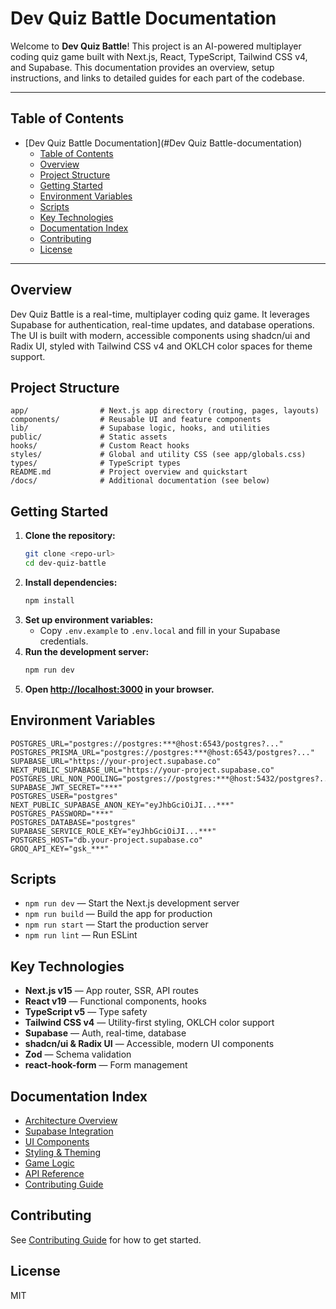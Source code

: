 # Dev Quiz Battle Documentation

Welcome to **Dev Quiz Battle**! This project is an AI-powered multiplayer coding quiz game built with Next.js, React, TypeScript, Tailwind CSS v4, and Supabase. This documentation provides an overview, setup instructions, and links to detailed guides for each part of the codebase.

---

## Table of Contents

- [Dev Quiz Battle Documentation](#Dev Quiz Battle-documentation)
  - [Table of Contents](#table-of-contents)
  - [Overview](#overview)
  - [Project Structure](#project-structure)
  - [Getting Started](#getting-started)
  - [Environment Variables](#environment-variables)
  - [Scripts](#scripts)
  - [Key Technologies](#key-technologies)
  - [Documentation Index](#documentation-index)
  - [Contributing](#contributing)
  - [License](#license)

---

## Overview

Dev Quiz Battle is a real-time, multiplayer coding quiz game. It leverages Supabase for authentication, real-time updates, and database operations. The UI is built with modern, accessible components using shadcn/ui and Radix UI, styled with Tailwind CSS v4 and OKLCH color spaces for theme support.

## Project Structure

```
app/                # Next.js app directory (routing, pages, layouts)
components/         # Reusable UI and feature components
lib/                # Supabase logic, hooks, and utilities
public/             # Static assets
hooks/              # Custom React hooks
styles/             # Global and utility CSS (see app/globals.css)
types/              # TypeScript types
README.md           # Project overview and quickstart
/docs/              # Additional documentation (see below)
```

## Getting Started

1. **Clone the repository:**
   ```sh
   git clone <repo-url>
   cd dev-quiz-battle
   ```
2. **Install dependencies:**
   ```sh
   npm install
   ```
3. **Set up environment variables:**
   - Copy `.env.example` to `.env.local` and fill in your Supabase credentials.
4. **Run the development server:**
   ```sh
   npm run dev
   ```
5. **Open [http://localhost:3000](http://localhost:3000) in your browser.**

## Environment Variables

```env
POSTGRES_URL="postgres://postgres:***@host:6543/postgres?..."
POSTGRES_PRISMA_URL="postgres://postgres:***@host:6543/postgres?..."
SUPABASE_URL="https://your-project.supabase.co"
NEXT_PUBLIC_SUPABASE_URL="https://your-project.supabase.co"
POSTGRES_URL_NON_POOLING="postgres://postgres:***@host:5432/postgres?..."
SUPABASE_JWT_SECRET="***"
POSTGRES_USER="postgres"
NEXT_PUBLIC_SUPABASE_ANON_KEY="eyJhbGciOiJI...***"
POSTGRES_PASSWORD="***"
POSTGRES_DATABASE="postgres"
SUPABASE_SERVICE_ROLE_KEY="eyJhbGciOiJI...***"
POSTGRES_HOST="db.your-project.supabase.co"
GROQ_API_KEY="gsk_***"
```

## Scripts

- `npm run dev` — Start the Next.js development server
- `npm run build` — Build the app for production
- `npm run start` — Start the production server
- `npm run lint` — Run ESLint

## Key Technologies

- **Next.js v15** — App router, SSR, API routes
- **React v19** — Functional components, hooks
- **TypeScript v5** — Type safety
- **Tailwind CSS v4** — Utility-first styling, OKLCH color support
- **Supabase** — Auth, real-time, database
- **shadcn/ui & Radix UI** — Accessible, modern UI components
- **Zod** — Schema validation
- **react-hook-form** — Form management

## Documentation Index

- [Architecture Overview](./docs/architecture.md)
- [Supabase Integration](./docs/supabase.md)
- [UI Components](./docs/components.md)
- [Styling & Theming](./docs/styling.md)
- [Game Logic](./docs/game-logic.md)
- [API Reference](./docs/api.md)
- [Contributing Guide](./docs/contributing.md)

## Contributing

See [Contributing Guide](./docs/contributing.md) for how to get started.

## License

MIT
